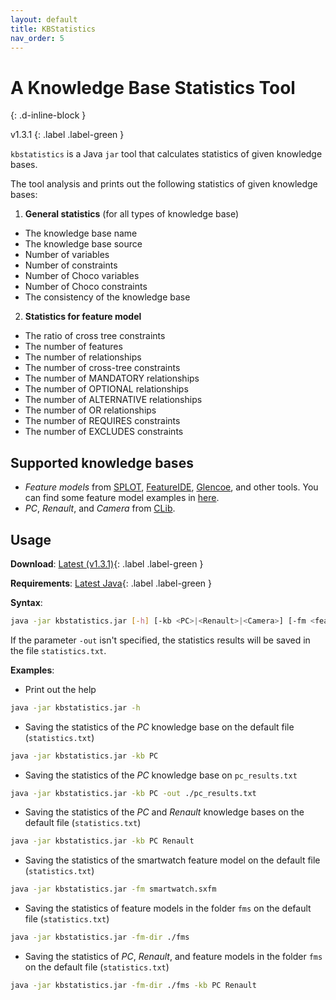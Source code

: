 ```yaml
---
layout: default
title: KBStatistics
nav_order: 5
---
```


# A Knowledge Base Statistics Tool
{: .d-inline-block }

<span style = "text-transform: lowercase">v1.3.1</span>
{: .label .label-green }

`kbstatistics` is a Java `jar` tool that calculates statistics of given knowledge bases.

The tool analysis and prints out the following statistics of given knowledge bases:

1. **General statistics** (for all types of knowledge base)
  - The knowledge base name
  - The knowledge base source
  - Number of variables
  - Number of constraints
  - Number of Choco variables
  - Number of Choco constraints
  - The consistency of the knowledge base
2. **Statistics for feature model**
  - The ratio of cross tree constraints
  - The number of features
  - The number of relationships
  - The number of cross-tree constraints
  - The number of MANDATORY relationships
  - The number of OPTIONAL relationships
  - The number of ALTERNATIVE relationships
  - The number of OR relationships
  - The number of REQUIRES constraints
  - The number of EXCLUDES constraints

## Supported knowledge bases

- _Feature models_ from [SPLOT], [FeatureIDE], [Glencoe], and other tools. You can find some feature model examples in [here].
- _PC_, _Renault_, and _Camera_ from [CLib].

## Usage

**Download**: [Latest (v1.3.1)]{: .label .label-green }

**Requirements**: [Latest Java]{: .label .label-green }

**Syntax**:
```bash
java -jar kbstatistics.jar [-h] [-kb <PC>|<Renault>|<Camera>] [-fm <feature_model_name>] [-fm-dir <path_to_folder>] [-out <path_to_file>]
```

If the parameter `-out` isn't specified, the statistics results will be saved in the file `statistics.txt`.

**Examples**:
- Print out the help
```bash
java -jar kbstatistics.jar -h
```
- Saving the statistics of the _PC_ knowledge base on the default file (`statistics.txt`)
```bash
java -jar kbstatistics.jar -kb PC
```
- Saving the statistics of the _PC_ knowledge base on `pc_results.txt `
```bash
java -jar kbstatistics.jar -kb PC -out ./pc_results.txt
```
- Saving the statistics of the _PC_ and _Renault_ knowledge bases on the default file (`statistics.txt`)
```bash
java -jar kbstatistics.jar -kb PC Renault
```
- Saving the statistics of the smartwatch feature model on the default file (`statistics.txt`)
```bash
java -jar kbstatistics.jar -fm smartwatch.sxfm
```
- Saving the statistics of feature models in the folder `fms` on the default file (`statistics.txt`)
```bash
java -jar kbstatistics.jar -fm-dir ./fms
```
- Saving the statistics of _PC_, _Renault_, and feature models in the folder `fms` on the default file (`statistics.txt`)
```bash
java -jar kbstatistics.jar -fm-dir ./fms -kb PC Renault
```

[Latest (V1.3.1)]: https://github.com/manleviet/CA-CDR-V2/releases/tag/kbstatistics-v1.3.1
[SPLOT]: http://www.splot-research.org
[CLib]: https://www.itu.dk/research/cla/externals/clib/
[FeatureIDE]: https://featureide.github.io
[Glencoe]: https://glencoe.hochschule-trier.de
[here]: https://github.com/HiConfiT/KBStatistics/tree/main/src/test/resources/fms
[Latest Java]: https://www.java.com/en/download/manual.jsp